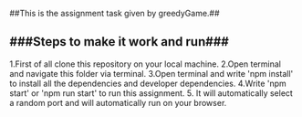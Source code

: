 ##This is the assignment task given by greedyGame.##

###__Steps to make it work and run__###
-----------------------------
1.First of all clone this repository on your local machine.
2.Open terminal and navigate this folder via terminal.
3.Open terminal and write 'npm install' to install all the dependencies and developer dependencies.
4.Write 'npm start' or 'npm run start' to run this assignment.
5. It will automatically select a random port and will automatically run on your browser. 